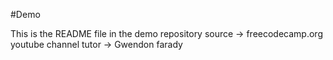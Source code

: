 #Demo

This is the README file in the demo repository 
source -> freecodecamp.org youtube channel
tutor -> Gwendon farady
